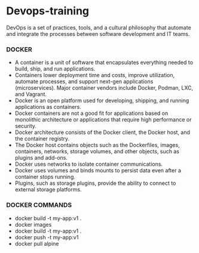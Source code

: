 # Devops-training
DevOps is a set of practices, tools, and a cultural philosophy that automate and integrate the processes between software development and IT teams.

### DOCKER 
* A container is a unit of software that encapsulates everything needed to build, ship, and run applications.  
* Containers lower deployment time and costs, improve utilization, automate processes, and support next-gen applications (microservices). Major container vendors include Docker, Podman, LXC, and Vagrant. 
* Docker is an open platform used for developing, shipping, and running applications as containers. 
* Docker containers are not a good fit for applications based on monolithic architecture or applications that require high performance or security. 
* Docker architecture consists of the Docker client, the Docker host, and the container registry. 
* The Docker host contains objects such as the Dockerfiles, images, containers, networks, storage volumes, and other objects, such as plugins and add-ons. 
* Docker uses networks to isolate container communications. 
* Docker uses volumes and binds mounts to persist data even after a container stops running. 
* Plugins, such as storage plugins, provide the ability to connect to external storage platforms. 

### DOCKER COMMANDS
* docker build -t my-app:v1 .
* docker images
* docker build -t my-app:v1 . 
* docker push -t my-app:v1
* docker pull alpine